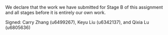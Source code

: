 We declare that the work we have submitted for Stage B of this assignment and all stages before it is entirely our own work.

Signed: Carry Zhang (u6499267), Keyu Liu (u6342137), and Qixia Lu (u6805636)
